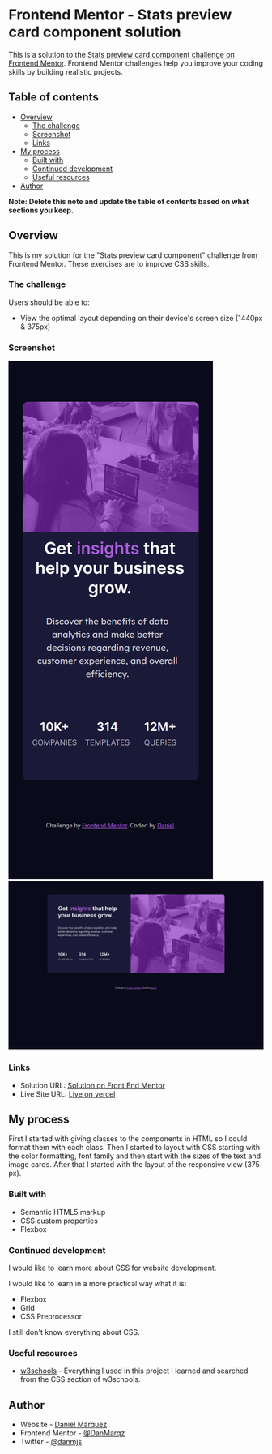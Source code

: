 # Frontend Mentor - Stats preview card component solution

This is a solution to the [Stats preview card component challenge on Frontend Mentor](https://www.frontendmentor.io/challenges/stats-preview-card-component-8JqbgoU62). Frontend Mentor challenges help you improve your coding skills by building realistic projects. 

## Table of contents

- [Overview](#overview)
  - [The challenge](#the-challenge)
  - [Screenshot](#screenshot)
  - [Links](#links)
- [My process](#my-process)
  - [Built with](#built-with)
  - [Continued development](#continued-development)
  - [Useful resources](#useful-resources)
- [Author](#author)

**Note: Delete this note and update the table of contents based on what sections you keep.**

## Overview

This is my solution for the "Stats preview card component" challenge from Frontend Mentor. These exercises are to improve CSS skills.

### The challenge

Users should be able to:

- View the optimal layout depending on their device's screen size (1440px & 375px)

### Screenshot

![](./screenshots/375.png)
![](./screenshots/1440.png)

### Links

- Solution URL: [Solution on Front End Mentor](https://www.frontendmentor.io/solutions/stats-card-challenge-Q-b0bWx1P)
- Live Site URL: [Live on vercel](https://stats-card-challenge-danmjs.vercel.app/)

## My process

First I started with giving classes to the components in HTML so I could format them with each class. Then I started to layout with CSS starting with the color formatting, font family and then start with the sizes of the text and image cards. After that I started with the layout of the responsive view (375 px).

### Built with

- Semantic HTML5 markup
- CSS custom properties
- Flexbox


### Continued development

I would like to learn more about CSS for website development.

I would like to learn in a more practical way what it is: 
- Flexbox
- Grid
- CSS Preprocessor

I still don't know everything about CSS.

### Useful resources

- [w3schools](http://w3schools.com/) - Everything I used in this project I learned and searched from the CSS section of w3schools.


## Author

- Website - [Daniel Márquez](https://github.com/DanMarqz)
- Frontend Mentor - [@DanMarqz](https://www.frontendmentor.io/profile/DanMarqz)
- Twitter - [@danmjs](https://www.twitter.com/danmjs)